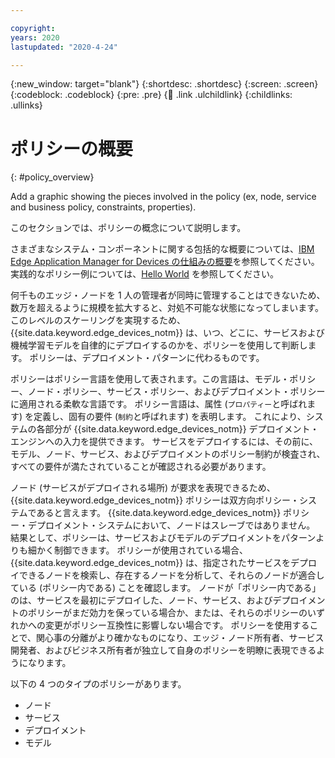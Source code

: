 ```yaml
---

copyright:
years: 2020
lastupdated: "2020-4-24"

---
```


{:new_window: target="blank"}
{:shortdesc: .shortdesc}
{:screen: .screen}
{:codeblock: .codeblock}
{:pre: .pre}
{:child: .link .ulchildlink}
{:childlinks: .ullinks}

# ポリシーの概要
{: #policy_overview}

Add a graphic showing the pieces involved in the policy (ex, node, service and business policy, constraints, properties). 

このセクションでは、ポリシーの概念について説明します。 

さまざまなシステム・コンポーネントに関する包括的な概要については、[IBM Edge Application Manager for Devices の仕組みの概要](../getting_started/overview.md)を参照してください。 実践的なポリシー例については、[Hello World](../getting_started/policy.md) を参照してください。

何千ものエッジ・ノードを 1 人の管理者が同時に管理することはできないため、数万を超えるように規模を拡大すると、対処不可能な状態になってしまいます。 このレベルのスケーリングを実現するため、{{site.data.keyword.edge_devices_notm}} は、いつ、どこに、サービスおよび機械学習モデルを自律的にデプロイするのかを、ポリシーを使用して判断します。 ポリシーは、デプロイメント・パターンに代わるものです。

ポリシーはポリシー言語を使用して表されます。この言語は、モデル・ポリシー、ノード・ポリシー、サービス・ポリシー、およびデプロイメント・ポリシーに適用される柔軟な言語です。 ポリシー言語は、属性 (`プロパティー`と呼ばれます) を定義し、固有の要件 (`制約`と呼ばれます) を表明します。 これにより、システムの各部分が {{site.data.keyword.edge_devices_notm}} デプロイメント・エンジンへの入力を提供できます。 サービスをデプロイするには、その前に、モデル、ノード、サービス、およびデプロイメントのポリシー制約が検査され、すべての要件が満たされていることが確認される必要があります。

ノード (サービスがデプロイされる場所) が要求を表現できるため、{{site.data.keyword.edge_devices_notm}} ポリシーは双方向ポリシー・システムであると言えます。 {{site.data.keyword.edge_devices_notm}} ポリシー・デプロイメント・システムにおいて、ノードはスレーブではありません。 結果として、ポリシーは、サービスおよびモデルのデプロイメントをパターンよりも細かく制御できます。 ポリシーが使用されている場合、{{site.data.keyword.edge_devices_notm}} は、指定されたサービスをデプロイできるノードを検索し、存在するノードを分析して、それらのノードが適合している (ポリシー内である) ことを確認します。 ノードが「ポリシー内である」のは、サービスを最初にデプロイした、ノード、サービス、およびデプロイメントのポリシーがまだ効力を保っている場合か、または、それらのポリシーのいずれかへの変更がポリシー互換性に影響しない場合です。 ポリシーを使用することで、関心事の分離がより確かなものになり、エッジ・ノード所有者、サービス開発者、およびビジネス所有者が独立して自身のポリシーを明瞭に表現できるようになります。

以下の 4 つのタイプのポリシーがあります。

* ノード
* サービス
* デプロイメント
* モデル
